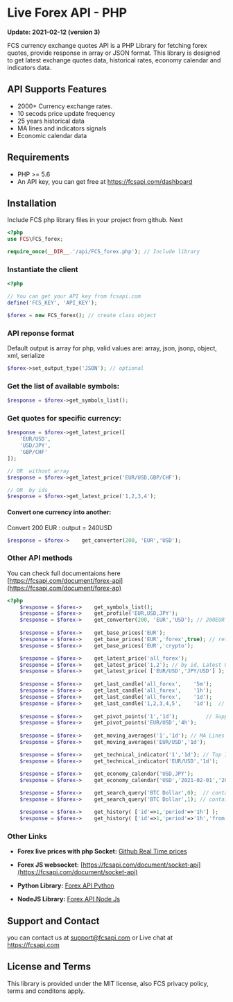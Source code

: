 # Live Forex API - PHP

<b>Update: 2021-02-12 (version 3)</b>

FCS currency exchange quotes API is a PHP Library for fetching forex quotes, provide response in array or JSON format.
This library is designed to get latest exchange quotes data, historical rates, economy calendar and indicators data. 

## API Supports Features
* 2000+ Currency exchange rates.
* 10 secods price update frequency
* 25 years historical data
* MA lines and indicators signals
* Economic calendar data

## Requirements
* PHP >= 5.6
* An API key, you can get free at https://fcsapi.com/dashboard

## Installation
Include FCS php library files in your project from github. Next
````PHP
<?php 
use FCS\FCS_forex;

require_once(__DIR__.'/api/FCS_forex.php'); // Include library

````
### Instantiate the client
````PHP
<?php

// You can get your API key from fcsapi.com
define('FCS_KEY', 'API_KEY');

$forex = new FCS_forex(); // create class object

````
### API reponse format
Default output is array for php, valid values are: array, json, jsonp, object, xml, serialize
```PHP
$forex->set_output_type('JSON'); // optional
```
### 	Get the list of available symbols:
````PHP
$response = $forex->get_symbols_list();
````

### Get quotes for specific currency:
````PHP
$response = $forex->get_latest_price([
	'EUR/USD',
	'USD/JPY',
	'GBP/CHF'
]);

// OR  without array
$response = $forex->get_latest_price('EUR/USD,GBP/CHF');

// OR  by ids
$response = $forex->get_latest_price('1,2,3,4');
````

#### Convert one currency into another:
Convert 200 EUR : output = 240USD
````PHP
$response = $forex->	get_converter(200, 'EUR','USD');
````

### Other API methods
You can  check full documentaions here [https://fcsapi.com/document/forex-api](https://fcsapi.com/document/forex-ap)
````PHP
<?php 
	$response = $forex->	get_symbols_list();
	$response = $forex->	get_profile('EUR,USD,JPY');
	$response = $forex->	get_converter(200, 'EUR','USD'); // 200EUR to output 240 USD
	
	$response = $forex->	get_base_prices('EUR');
	$response = $forex->	get_base_prices('EUR','forex',true); // return with last update time
	$response = $forex->	get_base_prices('EUR','crypto');

	$response = $forex->	get_latest_price('all_forex');
	$response = $forex->	get_latest_price('1,2'); // by id, Latest OHLC
	$response = $forex->	get_latest_price( ['EUR/USD','JPY/USD'] ); // OHLC, Ask,bid,spread, change 
	
	$response = $forex->	get_last_candle('all_forex',	'5m');
	$response = $forex->	get_last_candle('all_forex',	'1h');
	$response = $forex->	get_last_candle('all_forex',	'1d');
	$response = $forex->	get_last_candle('1,2,3,4,5',	'1d'); 	// OHLC of specific time period
	
	$response = $forex->	get_pivot_points('1','1d'); 		// Support / Resistance
	$response = $forex->	get_pivot_points('EUR/USD','4h');
	
	$response = $forex->	get_moving_averages('1','1d'); // MA Lines signals
	$response = $forex->	get_moving_averages('EUR/USD','1d');

	$response = $forex->	get_technical_indicator('1','1d'); // Top Indicators
	$response = $forex->	get_technical_indicator('EUR/USD','1d');

	$response = $forex->	get_economy_calendar('USD,JPY');
	$response = $forex->	get_economy_calendar('USD','2021-02-01','2021-02-10');
	
	$response = $forex->	get_search_query('BTC Dollar',0);  // contain any words
	$response = $forex->	get_search_query('BTC Dollar',1); // contain all words

	$response = $forex->	get_history( ['id'=>1,'period'=>'1h'] );
	$response = $forex->	get_history( ['id'=>1,'period'=>'1h','from'=>'2020-01-01', 'to'=>'2020-01-31'] );

````

### Other Links
- **Forex live prices with php Socket:** [Github Real Time prices](https://github.com/fcsapi/Real-Time-Prices-with-Socket-PHP) <br>
- **Forex JS websocket:** [https://fcsapi.com/document/socket-api](https://fcsapi.com/document/socket-api)

- **Python Library:** [Forex API Python](https://github.com/fcsapi/Forex-API-Python)
- **NodeJS Library:** [Forex API Node Js](https://github.com/fcsapi/forex-api-node-js)


## Support and Contact
you can contact us at [support@fcsapi.com](mailto:support@fcsapi.com) or Live chat at https://fcsapi.com

## License and Terms
This library is provided under the MIT license, also FCS privacy policy, terms and conditons apply.
